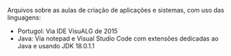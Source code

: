Arquivos sobre as aulas de criação de aplicações e sistemas, com uso das linguagens:
- Portugol: Via IDE VisuALG de 2015
- Java: Via notepad e Visual Studio Code com extensões dedicadas ao Java e usando JDK 18.0.1.1
